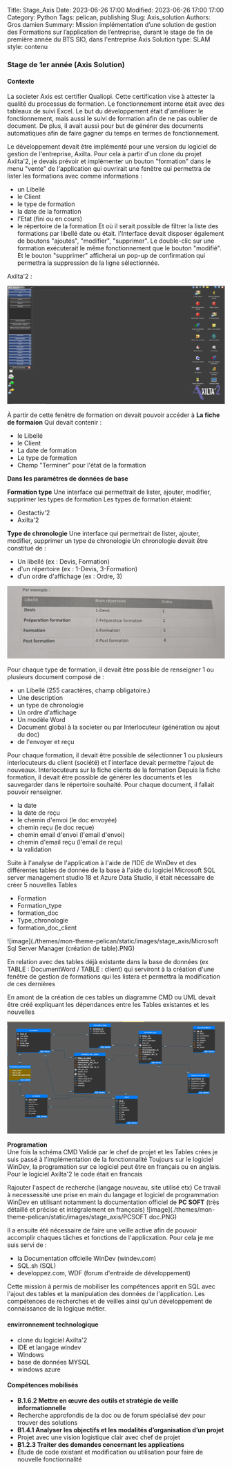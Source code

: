 Title: Stage_Axis
Date: 2023-06-26 17:00
Modified: 2023-06-26 17:00 17:00
Category: Python
Tags: pelican, publishing
Slug: Axis_solution
Authors: Gros damien
Summary: Mission implémentation d’une solution de gestion des Formations sur l’application de l’entreprise, durant le stage de fin de première année du BTS SIO, dans l'entreprise Axis Solution
type: SLAM
style: contenu

### Stage de 1er année (Axis Solution)

#### Contexte 
La societer Axis est certifier Qualiopi. Cette certification vise à attester la qualité du processus de formation. Le fonctionnement interne était avec des tableaux de suivi Excel. Le but du développement était d'améliorer le fonctionnement, mais aussi le suivi de formation afin de ne pas oublier de document. De plus, il avait aussi pour but de  générer des documents automatiques afin de faire gagner du temps en termes de fonctionnement.

Le développement devait être implémenté pour une version du logiciel de gestion de l'entreprise, Axilta. Pour cela à partir d'un clone du projet Axilta'2, je devais prévoir et implémenter un bouton "formation" dans le menu "vente" de l'application qui ouvrirait une fenêtre qui permettra de lister les formations avec comme informations :

- un Libellé
- le Client
- le type de formation
- la date de la formation
- l'Etat (fini ou en cours)
- le répertoire de la formation
Et où il serait possible de filtrer la liste des formations par libellé date ou était.
l'Interface devait disposer également de boutons "ajoutés", "modifier", "supprimer". Le double-clic sur une formation exécuterait le même fonctionnement que le bouton "modifié". Et le bouton "supprimer" afficherai un pop-up de confirmation qui permettra la suppression de la ligne sélectionnée.

Axilta'2 :

![image](./themes/mon-theme-pelican/static/images/stage_axis/Axilta2_menu.PNG)

À partir de cette fenêtre de formation on devait pouvoir accéder à 
**La fiche de formaion**
Qui devait contenir :

- le Libellé 
- le Client
- La date de formation 
- Le type de formation
- Champ "Terminer" pour l'état de la formation

**Dans les paramètres de données de base** 

**Formation type**
Une interface qui permettrait de lister, ajouter, modifier, supprimer les types de formation
Les types de formation étaient:
- Gestactiv'2
- Axilta'2

**Type de chronologie**
Une interface qui permettrait de lister, ajouter, modifier, supprimer un type de chronologie
Un chronologie devait être constitué de :

- Un libellé (ex : Devis, Formation)
- d'un répertoire (ex : 1-Devis, 3-Formation)
- d'un ordre d'affichage (ex : Ordre, 3)

![image](./themes/mon-theme-pelican/static/images/stage_axis/ex_type_chrono.jpg)

Pour chaque type de formation, il devait être possible de renseigner 1 ou plusieurs document composé de :

- un Libellé (255 caractères, champ obligatoire.)
- Une description
- un type de chronologie
- Un ordre d'affichage
- Un modèle Word
- Document global à la societer ou par Interlocuteur (génération ou ajout du doc)
- de l'envoyer et reçu

Pour chaque formation, il devait être possible de sélectionner 1 ou plusieurs interlocuteurs du client (société) et l'interface devait permettre l'ajout de nouveaux. 
Interlocuteurs sur la fiche clients de la formation
Depuis la fiche formation, il devait être possible de générer les documents et les sauvegarder dans le répertoire souhaité. Pour chaque document, il fallait pouvoir renseigner. 

- la date
- la date de reçu
- le chemin d'envoi (le doc envoyée)
- chemin reçu (le doc reçue)
- chemin email d'envoi (l'email d'envoi)
- chemin d'email reçu (l'email de reçu)
- la validation

Suite à l'analyse de l'application à l'aide de l'IDE de WinDev et des différentes tables de donnée de la base à l'aide du logiciel Microsoft SQL server management studio 18 et Azure Data Studio, il était nécessaire de créer 5 nouvelles Tables

- Formation
- Formation_type
- formation_doc
- Type_chronologie
- formation_doc_client

![image](./themes/mon-theme-pelican/static/images/stage_axis/Microsoft Sql Server Manager (création de table).PNG)

En relation avec des tables déjà existante dans la base de données (ex TABLE : DocumentWord / TABLE : client) qui serviront à la création d'une fenêtre de gestion de formations qui les listera et permettra la modification de ces dernières

En amont de la création de ces tables un diagramme CMD ou UML devait être créé expliquant les dépendances entre les
Tables existantes et les nouvelles 

![image](./themes/mon-theme-pelican/static/images/stage_axis/shema_dependances.PNG)

**Programation**  
Une fois la schéma CMD Validé par le chef de projet et les Tables crées je suis passé à l'implémentation de la fonctionnalité 
Toujours sur le logiciel WinDev, la programation sur ce logiciel peut être en français ou en anglais. 
Pour le logiciel Axilta'2 le code était en francais  

Rajouter l'aspect de recherche (langage nouveau, site utilisé etx)
Ce travail à necessessité une prise en main du langage et logiciel de programmation WinDev en utilisant notamment la documentation officiel de **PC SOFT** (très détaillé et précise et intégralement en françcais)
![image](./themes/mon-theme-pelican/static/images/stage_axis/PCSOFT doc.PNG)

Il a ensuite été nécessaire de faire une veille active afin de pouvoir accomplir chaques tâches et fonctions de l'applicxation. Pour cela je me suis servi de :

- la Documentation offcielle WinDev (windev.com)
- SQL.sh (SQL) 
- developpez.com, WDF (forum d'entraide de développement)

Cette mission à permis de mobiliser les compétences apprit en SQL avec l'ajout des tables et la manipulation des données de l'application.
Les compétences de recherches et de veilles ainsi qu'un développement de connaissance de la logique métier.

#### envirronnement technologique
- clone du logiciel Axilta'2
- IDE et langage windev
- Windows
- base de données MYSQL
- windows azure

#### Compétences mobilisés
- **B.1.6.2 Mettre en œuvre des outils et stratégie de veille informationnelle**
- Recherche approfondis de la doc ou de forum spécialisé dev pour trouver des solutions 
- **B1.4.1 Analyser les objectifs et les modalités d’organisation d’un projet**
- Projet avec une vision logistique clair avec chef de projet
- **B1.2.3 Traiter des demandes concernant les applications**
- Étude de code existant et modification ou utilisation pour faire de nouvelle fonctionnalité
